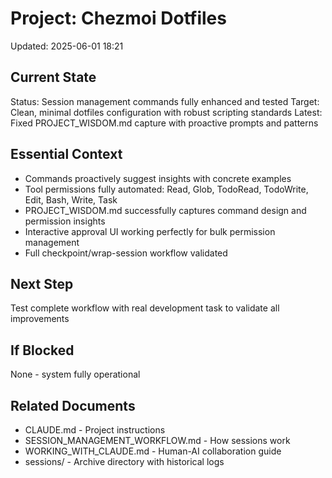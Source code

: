 # Project: Chezmoi Dotfiles
Updated: 2025-06-01 18:21

## Current State
Status: Session management commands fully enhanced and tested
Target: Clean, minimal dotfiles configuration with robust scripting standards
Latest: Fixed PROJECT_WISDOM.md capture with proactive prompts and patterns

## Essential Context
- Commands proactively suggest insights with concrete examples
- Tool permissions fully automated: Read, Glob, TodoRead, TodoWrite, Edit, Bash, Write, Task
- PROJECT_WISDOM.md successfully captures command design and permission insights
- Interactive approval UI working perfectly for bulk permission management
- Full checkpoint/wrap-session workflow validated

## Next Step
Test complete workflow with real development task to validate all improvements

## If Blocked
None - system fully operational

## Related Documents
- CLAUDE.md - Project instructions
- SESSION_MANAGEMENT_WORKFLOW.md - How sessions work
- WORKING_WITH_CLAUDE.md - Human-AI collaboration guide
- sessions/ - Archive directory with historical logs